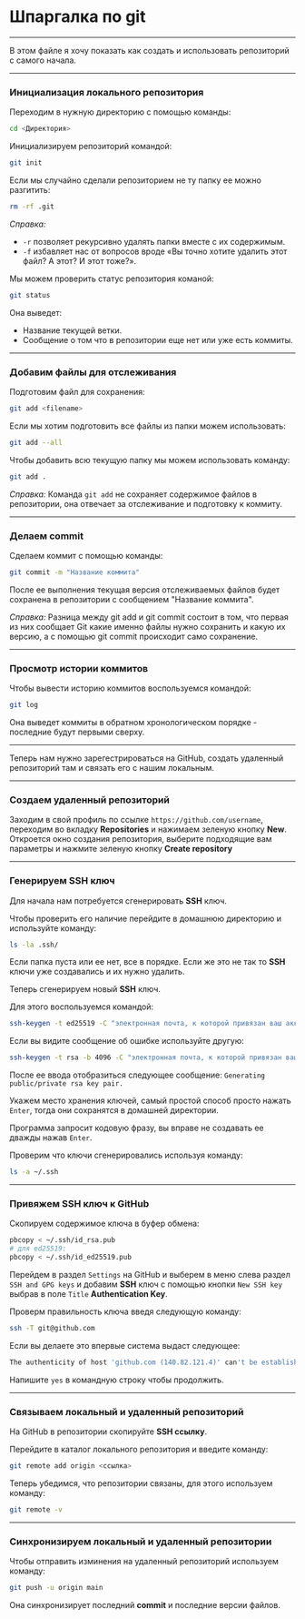# Шпаргалка по git

----

В этом файле я хочу показать как создать и использовать репозиторий с самого начала.

----

### Инициализация локального репозитория

Переходим в нужную директорию с помощью команды:

```bash
cd <Директория>
```

Инициализируем репозиторий командой:

```bash
git init
```

Если мы случайно сделали репозиторием не ту папку ее можно разгитить:

```bash
rm -rf .git
```

*Справка:*
* `-r` позволяет рекурсивно удалять папки вместе с их содержимым.
* `-f` избавляет нас от вопросов вроде «Вы точно хотите удалить этот файл? А этот? И этот тоже?».

Мы можем проверить статус репозитория команой:

```bash
git status
```

Она выведет:
* Название текущей ветки.
* Сообщение о том что в репозитории еще нет или уже есть коммиты.

----

### Добавим файлы для отслеживания

Подготовим файл для сохранения:

```bash
git add <filename>
```

Если мы хотим подготовить все файлы из папки можем использовать:

```bash
git add --all
```

Чтобы добавить всю текущую папку мы можем использовать команду:

```bash
git add .
```

*Справка:*
Команда `git add` не сохраняет содержимое файлов в репозитории,
она отвечает за отслеживание и подготовку к коммиту.

----

### Делаем commit

Сделаем коммит с помощью команды:

```bash
git commit -m "Название коммита"
```

После ее выполнения текущая версия отслеживаемых файлов будет сохранена
в репозитории с сообщением "Название коммита".

*Справка:*
Разница между git add и git commit состоит в том, что первая из них
сообщает Git какие именно файлы нужно сохранить и какую их версию,
а с помощью git commit происходит само сохранение.

----

### Просмотр истории коммитов

Чтобы вывести историю коммитов воспользуемся командой:

```bash
git log
```

Она выведет коммиты в обратном хронологическом порядке - последние будут
первыми сверху.

----

Теперь нам нужно зарегестрироваться на GitHub, создать удаленный репозиторий там и связать его с нашим локальным.

----

### Создаем удаленный репозиторий

Заходим в свой профиль по ссылке `https://github.com/username`, переходим во вкладку **Repositories** и нажимаем зеленую кнопку **New**.
Откроется окно создания репозитория, выберите подходящие вам параметры и нажмите зеленую кнопку **Create repository**

----

### Генерируем SSH ключ

Для начала нам потребуется сгенерировать **SSH** ключ.

Чтобы проверить его наличие перейдите в домашнюю директорию и используйте команду:

```bash
ls -la .ssh/
```

Если папка пуста или ее нет, все в порядке. Если же это не так то **SSH** ключи уже создавались и их нужно удалить.

Теперь сгенерируем новый **SSH** ключ.

Для этого воспользуемся командой:

```bash
ssh-keygen -t ed25519 -C "электронная почта, к которой привязан ваш аккаунт на GitHub"
```

Если вы видите сообщение об ошибке используйте другую:

```bash
ssh-keygen -t rsa -b 4096 -C "электронная почта, к которой привязан ваш аккаунт на GitHub"
```

После ее ввода отобразиться следующее сообщение: `Generating public/private rsa key pair.`

Укажем место хранения ключей, самый простой способ просто нажать `Enter`, тогда они сохранятся в домашней директории.

Программа запросит кодовую фразу, вы вправе не создавать ее дважды нажав `Enter`.

Проверим что ключи сгенерировались используя команду:

```bash
ls -a ~/.ssh
```

----

### Привяжем SSH ключ к GitHub

Скопируем содержимое ключа в буфер обмена:

```bash
pbcopy < ~/.ssh/id_rsa.pub
# для ed25519:
pbcopy < ~/.ssh/id_ed25519.pub
```

Перейдем в раздел `Settings` на GitHub и выберем в меню слева раздел `SSH and GPG keys` и добавим **SSH** ключ с помощью кнопки `New SSH key` выбрав в поле `Title` **Authentication Key**.

Проверм правильность ключа введя следующую команду:

```bash
ssh -T git@github.com
```

Если вы делаете это впервые система выдаст следующее:

```bash
The authenticity of host 'github.com (140.82.121.4)' can't be established. ED25519 key fingerprint is SHA256:+DiY3wvvV6TuJJhbpZisF/zLDA0zPMSvHdkr4UvCOqU. This key is not known by any other names. Are you sure you want to continue connecting (yes/no/[fingerprint])?
```

Напишите `yes` в командную строку чтобы продолжить.

----

### Связываем локальный и удаленный репозиторий

На GitHub в репозитории скопируйте **SSH ссылку**.

Перейдите в каталог локального репозитория и введите команду:

```bash
git remote add origin <ссылка>
```
Теперь убедимся, что репозитории связаны, для этого используем команду:

```bash
git remote -v
```

----

### Синхронизируем локальный и удаленный репозитории

Чтобы отправить изминения на удаленный репозиторий используем команду:

```bash
git push -u origin main
```

Она синхронизирует последний **commit** и последние версии файлов.

